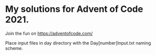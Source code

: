 # My solutions for Advent of Code 2021.

Join the fun on https://adventofcode.com/

Place input files in day directory with the Day[number]Input.txt naming scheme.
